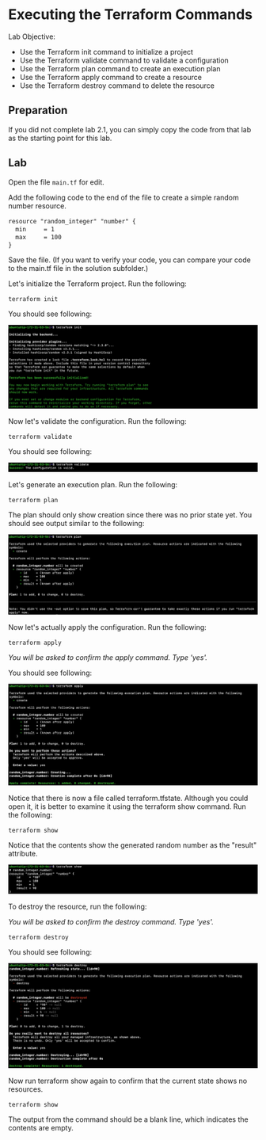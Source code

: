 # Executing the Terraform Commands

Lab Objective:
- Use the Terraform init command to initialize a project
- Use the Terraform validate command to validate a configuration
- Use the Terraform plan command to create an execution plan
- Use the Terraform apply command to create a resource
- Use the Terraform destroy command to delete the resource

## Preparation

If you did not complete lab 2.1, you can simply copy the code from that lab as the starting point for this lab.

## Lab

Open the file `main.tf` for edit.

Add the following code to the end of the file to create a simple random number resource.

```
resource "random_integer" "number" {
  min     = 1
  max     = 100
}
```

Save the file.  (If you want to verify your code, you can compare your code to the main.tf file in the solution subfolder.)

Let's initialize the Terraform project. Run the following:

```
terraform init
```

You should see following:

![Terraform init](./images/tf-init.png "Output of terraform init")

Now let's validate the configuration. Run the following:

```
terraform validate
```

You should see following:

![Terraform validate](./images/tf-validate.png "Output of terraform validate")

Let's generate an execution plan. Run the following:

```
terraform plan
```

The plan should only show creation since there was no prior state yet.  You should see output similar to the following:

![Terraform plan](./images/tf-plan.png "Output of terraform plan")

Now let's actually apply the configuration. Run the following:

```
terraform apply
```
*You will be asked to confirm the apply command. Type 'yes'.*

You should see following:

![Terraform apply](./images/tf-apply.png "Output of terraform apply")

Notice that there is now a file called terraform.tfstate.  Although you could open it, it is better to examine it using the terraform show command. Run the following:

```
terraform show
```

Notice that the contents show the generated random number as the "result" attribute.

![Terraform show](./images/tf-show.png "Output of terraform show")

To destroy the resource, run the following:

*You will be asked to confirm the destroy command. Type 'yes'.*

```
terraform destroy
```

You should see following:

![Terraform destroy](./images/tf-destroy.png "Output of terraform destroy")

Now run terraform show again to confirm that the current state shows no resources.

```
terraform show
```

The output from the command should be a blank line, which indicates the contents are empty.
